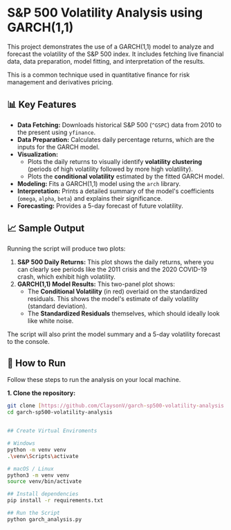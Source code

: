 # S&P 500 Volatility Analysis using GARCH(1,1)

This project demonstrates the use of a GARCH(1,1) model to analyze and forecast the volatility of the S&P 500 index. It includes fetching live financial data, data preparation, model fitting, and interpretation of the results.

This is a common technique used in quantitative finance for risk management and derivatives pricing.

## 📊 Key Features

* **Data Fetching:** Downloads historical S&P 500 (`^GSPC`) data from 2010 to the present using `yfinance`.
* **Data Preparation:** Calculates daily percentage returns, which are the inputs for the GARCH model.
* **Visualization:**
    * Plots the daily returns to visually identify **volatility clustering** (periods of high volatility followed by more high volatility).
    * Plots the **conditional volatility** estimated by the fitted GARCH model.
* **Modeling:** Fits a GARCH(1,1) model using the `arch` library.
* **Interpretation:** Prints a detailed summary of the model's coefficients (`omega`, `alpha`, `beta`) and explains their significance.
* **Forecasting:** Provides a 5-day forecast of future volatility.

## 📈 Sample Output

Running the script will produce two plots:

1.  **S&P 500 Daily Returns:** This plot shows the daily returns, where you can clearly see periods like the 2011 crisis and the 2020 COVID-19 crash, which exhibit high volatility.
2.  **GARCH(1,1) Model Results:** This two-panel plot shows:
    * The **Conditional Volatility** (in red) overlaid on the standardized residuals. This shows the model's estimate of daily volatility (standard deviation).
    * The **Standardized Residuals** themselves, which should ideally look like white noise.

The script will also print the model summary and a 5-day volatility forecast to the console.

## 🚀 How to Run

Follow these steps to run the analysis on your local machine.

**1. Clone the repository:**
```bash
git clone [https://github.com/ClaysonV/garch-sp500-volatility-analysis.git](https://github.com/YOUR_USERNAME/garch-sp500-volatility-analysis.git)
cd garch-sp500-volatility-analysis


## Create Virtual Enviroments

# Windows
python -m venv venv
.\venv\Scripts\activate

# macOS / Linux
python3 -m venv venv
source venv/bin/activate

## Install dependencies
pip install -r requirements.txt

## Run the Script 
python garch_analysis.py
